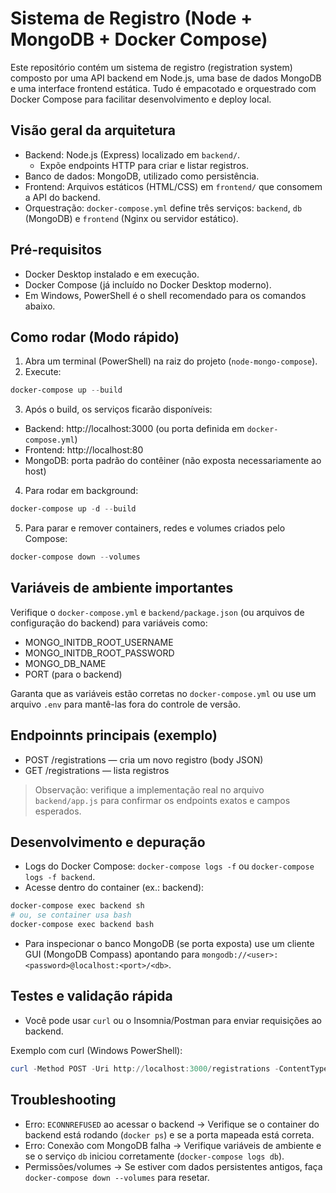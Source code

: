 # Sistema de Registro (Node + MongoDB + Docker Compose)

Este repositório contém um sistema de registro (registration system) composto por uma API backend em Node.js, uma base de dados MongoDB e uma interface frontend estática. Tudo é empacotado e orquestrado com Docker Compose para facilitar desenvolvimento e deploy local.

## Visão geral da arquitetura

- Backend: Node.js (Express) localizado em `backend/`.
  - Expõe endpoints HTTP para criar e listar registros.
- Banco de dados: MongoDB, utilizado como persistência.
- Frontend: Arquivos estáticos (HTML/CSS) em `frontend/` que consomem a API do backend.
- Orquestração: `docker-compose.yml` define três serviços: `backend`, `db` (MongoDB) e `frontend` (Nginx ou servidor estático).

## Pré-requisitos

- Docker Desktop instalado e em execução.
- Docker Compose (já incluído no Docker Desktop moderno).
- Em Windows, PowerShell é o shell recomendado para os comandos abaixo.

## Como rodar (Modo rápido)

1. Abra um terminal (PowerShell) na raiz do projeto (`node-mongo-compose`).
2. Execute:

```powershell
docker-compose up --build
```

3. Após o build, os serviços ficarão disponíveis:
- Backend: http://localhost:3000 (ou porta definida em `docker-compose.yml`)
- Frontend: http://localhost:80
- MongoDB: porta padrão do contêiner (não exposta necessariamente ao host)

4. Para rodar em background:

```powershell
docker-compose up -d --build
```

5. Para parar e remover containers, redes e volumes criados pelo Compose:

```powershell
docker-compose down --volumes
```

## Variáveis de ambiente importantes

Verifique o `docker-compose.yml` e `backend/package.json` (ou arquivos de configuração do backend) para variáveis como:

- MONGO_INITDB_ROOT_USERNAME
- MONGO_INITDB_ROOT_PASSWORD
- MONGO_DB_NAME
- PORT (para o backend)

Garanta que as variáveis estão corretas no `docker-compose.yml` ou use um arquivo `.env` para mantê-las fora do controle de versão.

## Endpoinnts principais (exemplo)

- POST /registrations — cria um novo registro (body JSON)
- GET /registrations — lista registros

> Observação: verifique a implementação real no arquivo `backend/app.js` para confirmar os endpoints exatos e campos esperados.

## Desenvolvimento e depuração

- Logs do Docker Compose: `docker-compose logs -f` ou `docker-compose logs -f backend`.
- Acesse dentro do container (ex.: backend):

```powershell
docker-compose exec backend sh
# ou, se container usa bash
docker-compose exec backend bash
```

- Para inspecionar o banco MongoDB (se porta exposta) use um cliente GUI (MongoDB Compass) apontando para `mongodb://<user>:<password>@localhost:<port>/<db>`.

## Testes e validação rápida

- Você pode usar `curl` ou o Insomnia/Postman para enviar requisições ao backend.

Exemplo com curl (Windows PowerShell):

```powershell
curl -Method POST -Uri http://localhost:3000/registrations -ContentType 'application/json' -Body '{"name":"João","email":"joao@example.com"}'
```

## Troubleshooting

- Erro: `ECONNREFUSED` ao acessar o backend → Verifique se o container do backend está rodando (`docker ps`) e se a porta mapeada está correta.
- Erro: Conexão com MongoDB falha → Verifique variáveis de ambiente e se o serviço `db` iniciou corretamente (`docker-compose logs db`).
- Permissões/volumes → Se estiver com dados persistentes antigos, faça `docker-compose down --volumes` para resetar.


